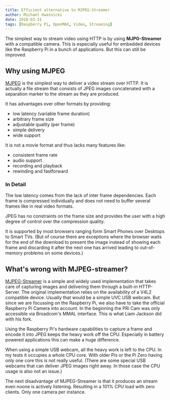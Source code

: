 ```yaml
---
title: Efficient alternative to MJPEG-Streamer
author: Michael Kwaśnicki
date: 2018-03-31
tags: [Raspberry Pi, OpenMAX, Video, Streaming]
---
```


The simplest way to stream video using HTTP is by using __MJPG-Streamer__ with a compatible camera. This is especially useful for embedded devices like the Raspberry Pi in a bunch of applications. But this can still be improved.


<!-- more -->


## Why using MJPEG ##

[MJPEG][MJPEG] is the simplest way to deliver a video stream over HTTP. It is actually a file stream that consists of JPEG images concatenated with a separation marker to the stream as they are produced.

It has advantages over other formats by providing:

* low latency (variable frame duration)
* arbitrary frame size
* adjustable quality (per frame)
* simple delivery
* wide support

It is not a movie format and thus lacks many features like:

* consistent frame rate
* audio support
* recording and playback
* rewinding and fastforward


### In Detail ###

The low latency comes from the lack of inter frame dependencies. Each frame is compressed individually and does not need to buffer several frames like in real video formats.

JPEG has no constraints on the frame size and provides the user with a high degree of control over the compression quality.

It is supported by most browsers ranging form Smart Phones over Desktops to Smart TVs. (But of course there are exceptions where the browser waits for the end of the download to present the image instead of showing each frame and discarding it after the next one has arrived leading to out-of-memory problems on some devices.)


## What's wrong with MJPEG-streamer? ##

[MJPEG-Streamer][Streamer] is a simple and widely used implementation that takes care of capturing images and delivering them through a built-in HTTP-Server. The original implementation relies on the availability of a V4L2 compatible device. Usually that would be a simple UVC USB webcam. But since we are focussing on the Raspberry Pi, we also have to take the official Raspberry Pi Camera into account. In the beginning the PRi Cam was only accessible via Broadcom's MMAL interface. This is what Liam Jackson did with his fork.

Using the Raspberry Pi's hardware capabilities to capture a frame and encode it into JPEG keeps the heavy work off the CPU. Especially in battery powered applications this can make a huge difference.

When using a simple USB webcam, all the heavy work is left to the CPU. In my tests it occupies a whole CPU core. With older Pis or the Pi Zero having only one core this is not really useful. (There are some special USB webcams that can deliver JPEG images right away. In those case the CPU usage is also not an issue.)

The next disadvantage of MJPEG-Streamer is that it produces an stream even noone is actively listening. Resulting in a 101% CPU load with zero clients.
Only one camera per instance.











[MJPEG]: https://en.wikipedia.org/wiki/Motion_JPEG#M-JPEG_over_HTTP
[Streamer]: https://github.com/jacksonliam/mjpg-streamer
